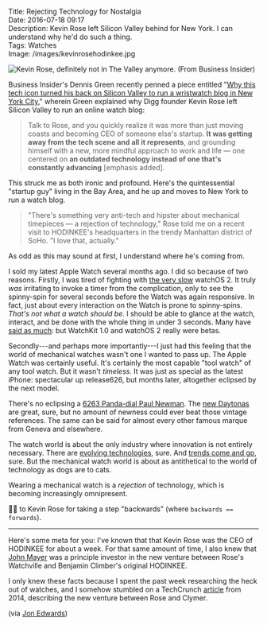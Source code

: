 Title: Rejecting Technology for Nostalgia  
Date: 2016-07-18 09:17  
Description: Kevin Rose left Silicon Valley behind for New York. I can understand why he'd do such a thing.  
Tags: Watches  
Image: /images/kevinrosehodinkee.jpg  

![Kevin Rose, definitely not in The Valley anymore. (From Business Insider)][1]

Business Insider's Dennis Green recently penned a piece entitled "[Why this tech icon turned his back on Silicon Valley to run a wristwatch blog in New York City][2]," wherein Green explained why Digg founder Kevin Rose left Silicon Valley to run an online watch blog:

> Talk to Rose, and you quickly realize it was more than just moving coasts and becoming CEO of someone else's startup. **It was getting away from the tech scene and all it represents**, and grounding himself with a new, more mindful approach to work and life — one centered on **an outdated technology instead of one that's constantly advancing** [emphasis added].

This struck me as both ironic and profound. Here's the quintessential "startup guy" living in the Bay Area, and he up and moves to New York to run a watch blog.

> "There's something very anti-tech and hipster about mechanical timepieces — a rejection of technology," Rose told me on a recent visit to HODINKEE's headquarters in the trendy Manhattan district of SoHo. "I love that, actually."

As odd as this may sound at first, I understand where he's coming from.

I sold my latest Apple Watch several months ago. I did so because of two reasons. Firstly, I was tired of fighting with [the very slow][3] watchOS 2. It truly *was* irritating to invoke a timer from the complication, only to see the spinny-spin for several seconds before the Watch was again responsive. In fact, just about every interaction on the Watch is prone to spinny-spins. *That's not what a watch should be.* I should be able to glance at the watch, interact, and be done with the whole thing in under 3 seconds. Many have [said as much][4]: but WatchKit 1.0 and watchOS 2 really were betas.

Secondly---and perhaps more importantly---I just had this feeling that the world of mechanical watches wasn't one I wanted to pass up. The Apple Watch was certainly useful. It's certainly the most capable "tool watch" of any tool watch. But it wasn't *timeless*. It was just as special as the latest iPhone: spectacular up release626, but months later, altogether eclipsed by the next model.

There's no eclipsing a [6263 Panda-dial Paul Newman][5]. The [new Daytonas][6] are great, sure, but no amount of newness could ever beat those vintage references. The same can be said for almost every other famous marque from Geneva and elsewhere.

The watch world is about the only industry where innovation is not entirely necessary. There are [evolving technologies][7], sure. And [trends come and go][8], sure. But the mechanical watch world is about as antithetical to the world of technology as dogs are to cats.

Wearing a mechanical watch is a *rejection* of technology, which is becoming increasingly omnipresent.

👏🏿 to Kevin Rose for taking a step "backwards" (where `backwards == forwards`).

***

Here's some meta for you: I've known that that Kevin Rose was the CEO of HODINKEE for about a week. For that same amount of time, I also knew that [John Mayer][9] was a principle investor in the new venture between Rose's Watchville and Benjamin Climber's original HODINKEE.

I only knew these facts because I spent the past week researching the heck out of watches, and I somehow stumbled on a TechCrunch [article][10] from 2014, describing the new venture between Rose and Clymer.

(via [Jon Edwards][11])

[1]: /images/kevinrosehodinkee.jpg "Image of Kevin Rose hanging out in the HODINKEE headquarters"
[2]: http://www.businessinsider.com/why-kevin-rose-ditched-silicon-valley-for-watches-2016-6 ""
[3]: http://arstechnica.com/gadgets/2016/06/apple-reveals-new-version-of-watchos-at-wwdc/ "Ars Techinca on watchOS 3 being faster"
[4]: https://daringfireball.net/thetalkshow/ "John Gruber's The Talk Show"
[5]: https://www.hodinkee.com/articles/reference-points-the-paul-newman-daytona "HODINKEE on the Paul Newman Daytonas"
[6]: /2016/5/21/john-mayer-ben-clymer-daytona-116500ln "My link to a HODINKEE post on the new Daytonas"
[7]: http://www.forbes.com/sites/arieladams/2013/08/22/how-silicon-became-a-luxury-wrist-watch-movement-material/#7aaf683e3dab "Forbes piece on silicon in mechanical watch-making"
[8]: http://www.ablogtowatch.com/whats-deal-big-watch-sizes-large-timepiece-explained/ "Ariel Adams again, this time on big timepieces"
[9]: /2016/7/12/john-mayer-talks-iwcs-big-pilot "My post on  John Mayer and the new IWC Big Pilots"
[10]: https://techcrunch.com/2014/11/15/watchville/ "TechCrunch on Rose joining with Clymer"
[11]: https://twitter.com/UnderTheLoupe/status/754750636168736770 "Tweet from Edwards in which he linked to this story about Kevin Rose"